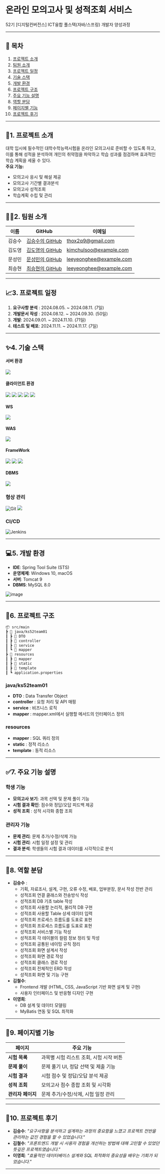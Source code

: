 # **온라인 모의고사 및 성적조회 서비스**  
52기 [디지털컨버전스] ICT융합 풀스택(자바/스프링) 개발자 양성과정

---

## 📖 목차
1. [프로젝트 소개](#1-프로젝트-소개)
2. [팀원 소개](#2-팀원-소개)  
3. [프로젝트 일정](#3-프로젝트-일정)  
4. [기술 스택](#4-기술-스택)  
5. [개발 환경](#5-개발-환경)  
6. [프로젝트 구조](#6-프로젝트-구조)  
7. [주요 기능 설명](#7-주요-기능-설명)  
8. [역할 분담](#8-역할-분담)  
9. [페이지별 기능](#9-페이지별-기능)  
10. [프로젝트 후기](#10-프로젝트-후기)  

---

## 📖1. 프로젝트 소개
대학 입시에 필수적인 대학수학능력시험을 온라인 모의고사로 준비할 수 있도록 하고, 이를 통해 성적을 분석하여 개인의 취약점을 파악하고 학습 성과를 점검하며 효과적인 학습 계획을 세울 수 있다.  
**주요 기능:**
- 모의고사 응시 및 해설 제공
- 모의고사 기간별 결과분석
- 모의고사 성적조회
- 학습계획 수립 및 관리

---

## 🧑‍💻2. 팀원 소개
| 이름   | GitHub                                   | 이메일                |
|--------|------------------------------------------|-----------------------|
| 김승수 | [김승수의 GitHub](https://github.com/thooX2)      | thox2q9@gmail.com     |
| 김도영 | [김도영의 GitHub](https://github.com/kimchulsoo)  | kimchulsoo@example.com |
| 문성민 | [문성민의 GitHub](https://github.com/leeyeonghee) | leeyeonghee@example.com |
| 최승현 | [최승현의 GitHub](https://github.com/leeyeonghee) | leeyeonghee@example.com |

---

## 📈3. 프로젝트 일정
1. **요구사항 분석** : 2024.08.05. ~ 2024.08.11. (7일)
2. **개발문서 작성** : 2024.08.12. ~ 2024.09.30. (50일)
3. **개발**: 2024.09.01. ~ 2024.11.10. (71일)
4. **테스트 및 배포**: 2024.11.11. ~ 2024.11.17. (7일) 

---

## ✨4. 기술 스택

#### 서버 환경
<img src="https://img.shields.io/badge/java-007396?style=for-the-badge&logo=java&logoColor=white"> 

#### 클라이언트 환경
<img src="https://img.shields.io/badge/HTML5-E34F26?style=for-the-badge&logo=HTML5&logoColor=white"> <img src="https://img.shields.io/badge/css3-1572B6?style=for-the-badge&logo=css3&logoColor=white"> <img src="https://img.shields.io/badge/JS-F7DF1E?style=for-the-badge&logo=javascript&logoColor=black"> <img src="https://img.shields.io/badge/jquery-0769AD?style=for-the-badge&logo=jquery&logoColor=white"> <img src="https://img.shields.io/badge/thymeleaf-005F0F?style=for-the-badge&logo=thymeleaf&logoColor=white">

#### WS
<img src="https://img.shields.io/badge/nginx-009639?style=for-the-badge&logo=nginx&logoColor=black">

#### WAS
<img src="https://img.shields.io/badge/Apache Tomcat-F8DC75?style=for-the-badge&logo=apachetomcat&logoColor=black">

#### FrameWork
<img src="https://img.shields.io/badge/Bootstrap-7952B3?style=for-the-badge&logo=Bootstrap&logoColor=white"> <img src="https://img.shields.io/badge/spring boot-6DB33F?style=for-the-badge&logo=springboot&logoColor=white"> <img src="https://img.shields.io/badge/MyBatis-0D0D0D?style=for-the-badge&logo=MyBatis&logoColor=white">

#### DBMS
<img src="https://img.shields.io/badge/MySQL-4479A1?style=for-the-badge&logo=MySQL&logoColor=white">

### 형상 관리
![Git](https://img.shields.io/badge/Git-F05032?style=for-the-badge&logo=git&logoColor=white)
<img src="https://img.shields.io/badge/git hub-181717?style=for-the-badge&logo=github&logoColor=white">

### CI/CD
![Jenkins](https://img.shields.io/badge/Jenkins-D24939?style=for-the-badge&logo=jenkins&logoColor=white)

---

## 💻5. 개발 환경
- **IDE**: Spring Tool Suite (STS)  
- **운영체제**: Windows 10, macOS  
- **서버**: Tomcat 9  
- **DBMS**: MySQL 8.0  

![image](https://github.com/user-attachments/assets/c1ac2280-d961-44f4-a892-e5494e9093b6)

---

## 📂6. 프로젝트 구조



```bash
📦 src/main 
┣ 📂 java/ks52team01
┃ ┣ 📂 DTO
┃ ┣ 📂 controller 
┃ ┣ 📂 service 
┃ ┗ 📂 mapper
┣ 📂 resources
┃ ┣ 📂 mapper
┃ ┣ 📂 static
┃ ┣ 📂 template
┃ ┗ application.properties
```
### **java/ks52team01**
- **DTO** : Data Transfer Object
- **controller** : 요청 처리 및 API 매핑  
- **service** : 비즈니스 로직  
- **mapper** : mapper.xml에서 실행할 메서드의 인터페이스 정의
### **resources**
- **mapper** : SQL 쿼리 정의
- **static** : 정적 리소스
- **template** : 동적 리소스
---

## ✅7. **주요 기능 설명**
### **학생 기능**
- **모의고사 보기**: 과목 선택 및 문제 풀이 기능  
- **시험 결과 확인**: 점수와 정답/오답 피드백 제공  
- **성적 조회** : 성적 시각화 종합 조회

### **관리자 기능**
- **문제 관리**: 문제 추가/수정/삭제 가능  
- **시험 관리**: 시험 일정 설정 및 관리  
- **결과 분석**: 학생들의 시험 결과 데이터를 시각적으로 분석  

---

## 🎨8. 역할 분담
- **김승수** : 
  - 기획, 자료조사, 설계, 구현, 오류 수정, 배포, 업부분장, 문서 작성 전반 관리
  - 성적조회 연결 클래스와 전송방식 작성
  - 성적조회 DB 기초 table 작성
  - 성적조회 사용할 논리적, 물리적 DB 구현
  - 성적조회 사용할 Table 상세 데이터 입력
  - 성적조회 프로세스 흐름도를 도표로 표현
  - 성적조회 프로세스 흐름도를 도표로 표현
  - 성적조회 서비스별 기능 작성
  - 성적조회 각 테이블의 컬럼 정보 정리 및 작성
  - 성적조회 공통된 네이밍 규칙 정리
  - 성적조회 화면 설계서 작성
  - 성적조회 화면 경로 작성
  - 성적조회 클래스 경로 작성
  - 성적조회 전체적인 ERD 작성
  - 성적조회 화면 및 기능 구현 
- **김철수**: 
  - Frontend 개발 (HTML, CSS, JavaScript 기반 화면 설계 및 구현)  
  - 사용자 인터페이스 및 반응형 디자인 구현  
- **이영희**: 
  - DB 설계 및 데이터 모델링  
  - MyBatis 연동 및 SQL 최적화  

---

## 📄9. **페이지별 기능**
| 페이지          | 주요 기능                                                              |
|------------------|-----------------------------------------------------------------------|
| **시험 목록**    | 과목별 시험 리스트 조회, 시험 시작 버튼                               |
| **문제 풀이**    | 문제 풀기 UI, 정답 선택 및 제출 기능                                  |
| **시험 결과**    | 시험 점수 및 정답/오답 분석 제공                                     |
| **성적 조회**    | 모의고사 점수 종합 조회 및 시각화                                    |
| **관리자 페이지** | 문제 추가/수정/삭제, 시험 일정 관리                                  |

---

## 💬10. **프로젝트 후기**
- **김승수**: *"요구사항을 분석하고 설계하는 과정의 중요함을 느꼈고 프로젝트 전반을 관리하는 값진 경험을 할 수 있었습니다."*  
- **김철수**: *"프론트엔드 개발 시 사용자 경험을 개선하는 방법에 대해 고민할 수 있었던 뜻깊은 프로젝트였습니다."*  
- **이영희**: *"효율적인 데이터베이스 설계와 SQL 최적화의 중요성을 배우는 기회가 되었습니다."*

---
